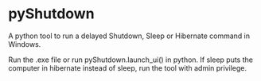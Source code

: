 # pyShutdown
A python tool to run a delayed Shutdown, Sleep or Hibernate command in Windows.

Run the .exe file or run pyShutdown.launch_ui() in python.
If sleep puts the computer in hibernate instead of sleep, run the tool with admin privilege.
